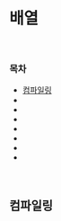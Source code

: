 # 배열

<br/>

### 목차

- <a href="https://github.com/SangYoonLee1231/TIL/blob/main/ComputerSystem/CS50_2019/array.md#%EC%BB%B4%ED%8C%8C%EC%9D%BC%EB%A7%81">컴파일링</a>
- <a href=""></a>
- <a href=""></a>
- <a href=""></a>
- <a href=""></a>
- <a href=""></a>
- <a href=""></a>
- <a href=""></a>

<br/>

## 컴파일링
